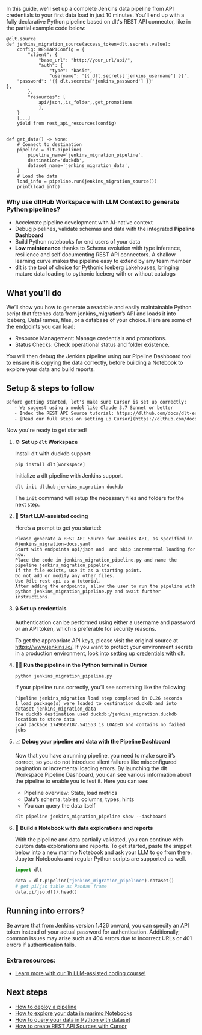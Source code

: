 In this guide, we'll set up a complete Jenkins data pipeline from API credentials to your first data load in just 10 minutes. You'll end up with a fully declarative Python pipeline based on dlt's REST API connector, like in the partial example code below:

```python-outcome
@dlt.source
def jenkins_migration_source(access_token=dlt.secrets.value):
    config: RESTAPIConfig = {
        "client": {
            "base_url": "http://your_url/api/",
            "auth": {
                "type": "basic",
                "username": '{{ dlt.secrets['jenkins_username'] }}',
    "password": '{{ dlt.secrets['jenkins_password'] }}'
},
        },
        "resources": [
            api/json,,is_folder,,get_promotions
            ],
    }
    [...]
    yield from rest_api_resources(config)


def get_data() -> None:
    # Connect to destination
    pipeline = dlt.pipeline(
        pipeline_name='jenkins_migration_pipeline',
        destination='duckdb',
        dataset_name='jenkins_migration_data', 
    )
    # Load the data
    load_info = pipeline.run(jenkins_migration_source())
    print(load_info) 
```

### Why use dltHub Workspace with LLM Context to generate Python pipelines?

- Accelerate pipeline development with AI-native context
- Debug pipelines, validate schemas and data with the integrated **Pipeline Dashboard**
- Build Python notebooks for end users of your data
- **Low maintenance** thanks to Schema evolution with type inference, resilience and self documenting REST API connectors. A shallow learning curve makes the pipeline easy to extend by any team member
- dlt is the tool of choice for Pythonic Iceberg Lakehouses, bringing mature data loading to pythonic Iceberg with or without catalogs

## What you’ll do

We’ll show you how to generate a readable and easily maintainable Python script that fetches data from jenkins_migration’s API and loads it into Iceberg, DataFrames, files, or a database of your choice. Here are some of the endpoints you can load:

- Resource Management: Manage credentials and promotions.
- Status Checks: Check operational status and folder existence.

You will then debug the Jenkins pipeline using our Pipeline Dashboard tool to ensure it is copying the data correctly, before building a Notebook to explore your data and build reports.

## Setup & steps to follow

```default
Before getting started, let's make sure Cursor is set up correctly:
   - We suggest using a model like Claude 3.7 Sonnet or better
   - Index the REST API Source tutorial: https://dlthub.com/docs/dlt-ecosystem/verified-sources/rest_api/ and add it to context as **@dlt rest api**
   - [Read our full steps on setting up Cursor](https://dlthub.com/docs/dlt-ecosystem/llm-tooling/cursor-restapi#23-configuring-cursor-with-documentation)
```

Now you're ready to get started!

1. ⚙️ **Set up `dlt` Workspace**
    
    Install dlt with duckdb support:
    ```shell
    pip install dlt[workspace]
    ```

    Initialize a dlt pipeline with Jenkins support.
    ```shell
    dlt init dlthub:jenkins_migration duckdb
    ```

    The `init` command will setup the necessary files and folders for the next step.
    
2. 🤠 **Start LLM-assisted coding**
    
    Here’s a prompt to get you started:
    
    ```prompt
    Please generate a REST API Source for Jenkins API, as specified in @jenkins_migration-docs.yaml 
    Start with endpoints api/json and  and skip incremental loading for now. 
    Place the code in jenkins_migration_pipeline.py and name the pipeline jenkins_migration_pipeline. 
    If the file exists, use it as a starting point. 
    Do not add or modify any other files. 
    Use @dlt rest api as a tutorial. 
    After adding the endpoints, allow the user to run the pipeline with python jenkins_migration_pipeline.py and await further instructions.
    ```

    
3. 🔒 **Set up credentials** 
    
    Authentication can be performed using either a username and password or an API token, which is preferable for security reasons.
    
    To get the appropriate API keys, please visit the original source at https://www.jenkins.io/.
    If you want to protect your environment secrets in a production environment, look into [setting up credentials with dlt](https://dlthub.com/docs/walkthroughs/add_credentials).
    
4. 🏃‍♀️ **Run the pipeline in the Python terminal in Cursor**
    
    ```shell
    python jenkins_migration_pipeline.py
    ```
    
    If your pipeline runs correctly, you’ll see something like the following:
    
    ```shell
    Pipeline jenkins_migration load step completed in 0.26 seconds
    1 load package(s) were loaded to destination duckdb and into dataset jenkins_migration_data
    The duckdb destination used duckdb:/jenkins_migration.duckdb location to store data
    Load package 1749667187.541553 is LOADED and contains no failed jobs
    ```
    
5. 📈 **Debug your pipeline and data with the Pipeline Dashboard**

    Now that you have a running pipeline, you need to make sure it’s correct, so you do not introduce silent failures like misconfigured pagination or incremental loading errors. By launching the dlt Workspace Pipeline Dashboard, you can see various information about the pipeline to enable you to test it. Here you can see:
    - Pipeline overview: State, load metrics
    - Data’s schema: tables, columns, types, hints
    - You can query the data itself
    
    ```shell
    dlt pipeline jenkins_migration_pipeline show --dashboard
    ```
    
6. 🐍 **Build a Notebook with data explorations and reports**

    With the pipeline and data partially validated, you can continue with custom data explorations and reports. To get started, paste the snippet below into a new marimo Notebook and ask your LLM to go from there. Jupyter Notebooks and regular Python scripts are supported as well.

    
    ```python
    import dlt

   data = dlt.pipeline("jenkins_migration_pipeline").dataset()
   # get pi/jso table as Pandas frame
   data.pi/jso.df().head()
    ```

## Running into errors?

Be aware that from Jenkins version 1.426 onward, you can specify an API token instead of your actual password for authentication. Additionally, common issues may arise such as 404 errors due to incorrect URLs or 401 errors if authentication fails.

### Extra resources:

- [Learn more with our 1h LLM-assisted coding course!](https://www.youtube.com/watch?v=GGid70rnJuM)

## Next steps

- [How to deploy a pipeline](https://dlthub.com/docs/walkthroughs/deploy-a-pipeline)
- [How to explore your data in marimo Notebooks](https://dlthub.com/docs/general-usage/dataset-access/marimo)
- [How to query your data in Python with dataset](https://dlthub.com/docs/general-usage/dataset-access/dataset)
- [How to create REST API Sources with Cursor](https://dlthub.com/docs/dlt-ecosystem/llm-tooling/cursor-restapi)